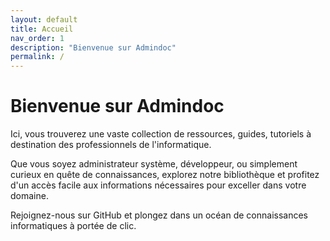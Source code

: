 ```yaml
---
layout: default
title: Accueil
nav_order: 1
description: "Bienvenue sur Admindoc"
permalink: /
---
```


# Bienvenue sur Admindoc

Ici, vous trouverez une vaste collection de ressources, guides, tutoriels à destination des professionnels de l'informatique.

Que vous soyez administrateur système, développeur, ou simplement curieux en quête de connaissances, explorez notre bibliothèque et profitez d'un accès facile aux informations nécessaires pour exceller dans votre domaine.

Rejoignez-nous sur GitHub et plongez dans un océan de connaissances informatiques à portée de clic.